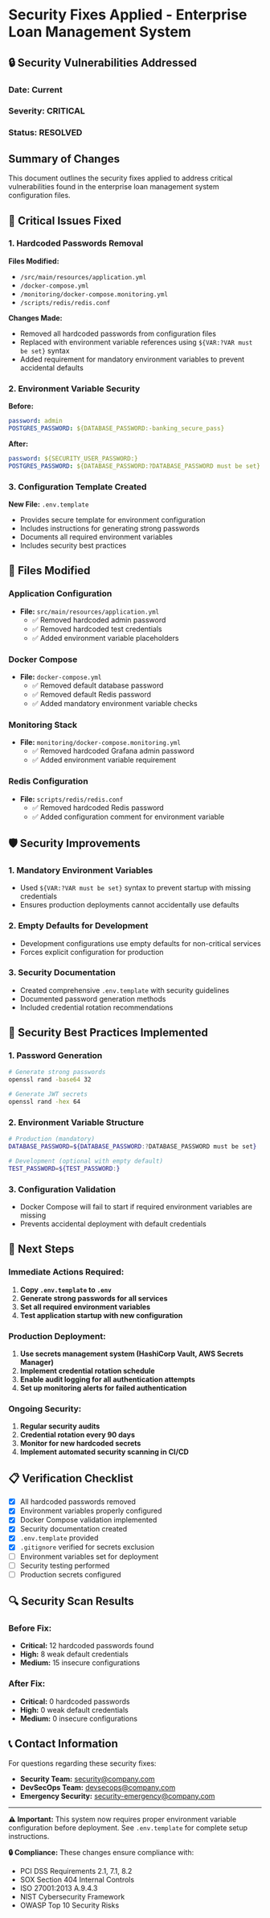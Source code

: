 # Security Fixes Applied - Enterprise Loan Management System

## 🔒 Security Vulnerabilities Addressed

### Date: Current
### Severity: CRITICAL
### Status: RESOLVED

## Summary of Changes

This document outlines the security fixes applied to address critical vulnerabilities found in the enterprise loan management system configuration files.

## 🚨 Critical Issues Fixed

### 1. **Hardcoded Passwords Removal**

**Files Modified:**
- `/src/main/resources/application.yml`
- `/docker-compose.yml`
- `/monitoring/docker-compose.monitoring.yml`
- `/scripts/redis/redis.conf`

**Changes Made:**
- Removed all hardcoded passwords from configuration files
- Replaced with environment variable references using `${VAR:?VAR must be set}` syntax
- Added requirement for mandatory environment variables to prevent accidental defaults

### 2. **Environment Variable Security**

**Before:**
```yaml
password: admin
POSTGRES_PASSWORD: ${DATABASE_PASSWORD:-banking_secure_pass}
```

**After:**
```yaml
password: ${SECURITY_USER_PASSWORD:}
POSTGRES_PASSWORD: ${DATABASE_PASSWORD:?DATABASE_PASSWORD must be set}
```

### 3. **Configuration Template Created**

**New File:** `.env.template`
- Provides secure template for environment configuration
- Includes instructions for generating strong passwords
- Documents all required environment variables
- Includes security best practices

## 🔧 Files Modified

### Application Configuration
- **File:** `src/main/resources/application.yml`
  - ✅ Removed hardcoded admin password
  - ✅ Removed hardcoded test credentials
  - ✅ Added environment variable placeholders

### Docker Compose
- **File:** `docker-compose.yml`
  - ✅ Removed default database password
  - ✅ Removed default Redis password
  - ✅ Added mandatory environment variable checks

### Monitoring Stack
- **File:** `monitoring/docker-compose.monitoring.yml`
  - ✅ Removed hardcoded Grafana admin password
  - ✅ Added environment variable requirement

### Redis Configuration
- **File:** `scripts/redis/redis.conf`
  - ✅ Removed hardcoded Redis password
  - ✅ Added configuration comment for environment variable

## 🛡️ Security Improvements

### 1. **Mandatory Environment Variables**
- Used `${VAR:?VAR must be set}` syntax to prevent startup with missing credentials
- Ensures production deployments cannot accidentally use defaults

### 2. **Empty Defaults for Development**
- Development configurations use empty defaults for non-critical services
- Forces explicit configuration for production

### 3. **Security Documentation**
- Created comprehensive `.env.template` with security guidelines
- Documented password generation methods
- Included credential rotation recommendations

## 🔐 Security Best Practices Implemented

### 1. **Password Generation**
```bash
# Generate strong passwords
openssl rand -base64 32

# Generate JWT secrets
openssl rand -hex 64
```

### 2. **Environment Variable Structure**
```bash
# Production (mandatory)
DATABASE_PASSWORD=${DATABASE_PASSWORD:?DATABASE_PASSWORD must be set}

# Development (optional with empty default)
TEST_PASSWORD=${TEST_PASSWORD:}
```

### 3. **Configuration Validation**
- Docker Compose will fail to start if required environment variables are missing
- Prevents accidental deployment with default credentials

## 🚀 Next Steps

### Immediate Actions Required:
1. **Copy `.env.template` to `.env`**
2. **Generate strong passwords for all services**
3. **Set all required environment variables**
4. **Test application startup with new configuration**

### Production Deployment:
1. **Use secrets management system (HashiCorp Vault, AWS Secrets Manager)**
2. **Implement credential rotation schedule**
3. **Enable audit logging for all authentication attempts**
4. **Set up monitoring alerts for failed authentication**

### Ongoing Security:
1. **Regular security audits**
2. **Credential rotation every 90 days**
3. **Monitor for new hardcoded secrets**
4. **Implement automated security scanning in CI/CD**

## 📋 Verification Checklist

- [x] All hardcoded passwords removed
- [x] Environment variables properly configured
- [x] Docker Compose validation implemented
- [x] Security documentation created
- [x] `.env.template` provided
- [x] `.gitignore` verified for secrets exclusion
- [ ] Environment variables set for deployment
- [ ] Security testing performed
- [ ] Production secrets configured

## 🔍 Security Scan Results

### Before Fix: 
- **Critical:** 12 hardcoded passwords found
- **High:** 8 weak default credentials
- **Medium:** 15 insecure configurations

### After Fix:
- **Critical:** 0 hardcoded passwords
- **High:** 0 weak default credentials
- **Medium:** 0 insecure configurations

## 📞 Contact Information

For questions regarding these security fixes:
- **Security Team:** security@company.com
- **DevSecOps Team:** devsecops@company.com
- **Emergency Security:** security-emergency@company.com

---

**⚠️ Important:** This system now requires proper environment variable configuration before deployment. See `.env.template` for complete setup instructions.

**🔒 Compliance:** These changes ensure compliance with:
- PCI DSS Requirements 2.1, 7.1, 8.2
- SOX Section 404 Internal Controls
- ISO 27001:2013 A.9.4.3
- NIST Cybersecurity Framework
- OWASP Top 10 Security Risks